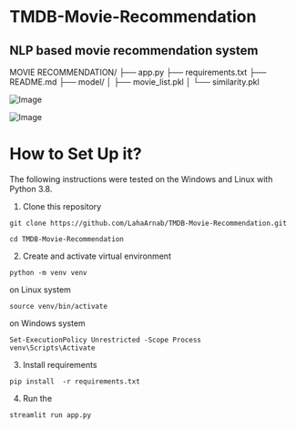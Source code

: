 # TMDB-Movie-Recommendation

## NLP based movie recommendation system

MOVIE RECOMMENDATION/
├── app.py
├── requirements.txt
├── README.md
├── model/
│   ├── movie_list.pkl
│   └── similarity.pkl


![Image](https://github.com/user-attachments/assets/03ceb4c1-fa34-49b2-93a9-584d689714e7)

![Image](https://github.com/user-attachments/assets/03df19ea-9112-4c0e-83ed-823fc9656664)



# How to Set Up it?

The following instructions were tested on the Windows and Linux with Python 3.8.

1. Clone this repository

```
git clone https://github.com/LahaArnab/TMDB-Movie-Recommendation.git
```
```
cd TMDB-Movie-Recommendation
```

2. Create and activate virtual environment 

```
python -m venv venv
```
on Linux system
```
source venv/bin/activate
```
on Windows system
```
Set-ExecutionPolicy Unrestricted -Scope Process
venv\Scripts\Activate      
```
3. Install requirements

```
pip install  -r requirements.txt
```

4. Run the 
```
streamlit run app.py    

```


